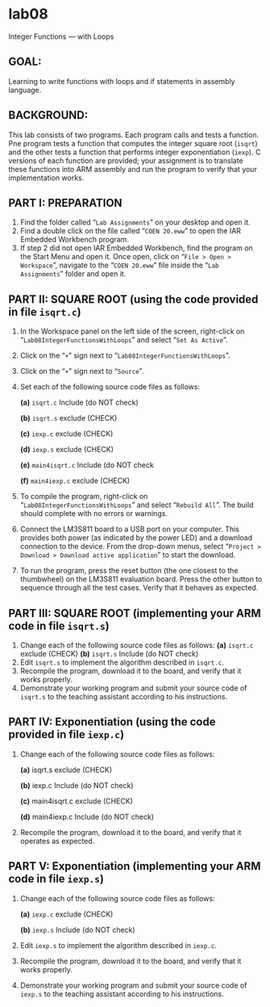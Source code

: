 # lab08
Integer Functions — with Loops

## GOAL:
Learning to write functions with loops and if statements in assembly language.


## BACKGROUND: 
This lab consists of two programs. Each program calls and tests a function. Pne program tests a function that computes the integer square root (`isqrt`) and the other tests a function that performs integer exponentiation (`iexp`). C versions of each function are provided; your assignment is to translate these functions into ARM assembly and run the program to verify that your implementation works.


## PART I: PREPARATION
1. Find the folder called “`Lab Assignments`” on your desktop and open it.
2. Find a double click on the file called “`COEN 20.eww`” to open the IAR Embedded Workbench program.
3. If step 2 did not open IAR Embedded Workbench, find the program on the Start Menu and open it. Once open, click on “`File > Open > Workspace`”, navigate to the
“`COEN 20.eww`” file inside the “`Lab Assignments`” folder and open it.


## PART II: SQUARE ROOT (using the code provided in file `isqrt.c`)
1. In the Workspace panel on the left side of the screen, right-click on “`Lab08IntegerFunctionsWithLoops`” and select “`Set As Active`”.
2. Click on the “`+`” sign next to “`Lab08IntegerFunctionsWithLoops`”.
3. Click on the “`+`” sign next to “`Source`”.
4. Set each of the following source code files as follows:
	
	**(a)** `isqrt.c`			Include (do NOT check)
	
	**(b)** `isqrt.s`			exclude (CHECK)
	
	**(c)** `iexp.c`			exclude (CHECK)
	
	**(d)** `iexp.s`			exclude (CHECK)
	
	**(e)** `main4isqrt.c`		Include (do NOT check
	
	**(f)** `main4iexp.c`		exclude (CHECK)
5. To compile the program, right-click on “`Lab08IntegerFunctionsWithLoops`” and select “`Rebuild All`”. The build should complete with no errors or warnings.
6. Connect the LM3S811 board to a USB port on your computer. This provides both power (as indicated by the power LED) and a download connection to the device. From the drop-down menus, select “`Project > Download > Download active application`” to start the download.
7. To run the program, press the reset button (the one closest to the thumbwheel) on the LM3S811 evaluation board. Press the other button to sequence through all the test cases. Verify that it behaves as expected.


## PART III: SQUARE ROOT (implementing your ARM code in file `isqrt.s`)
1. Change each of the following source code files as follows:
	**(a)** `isqrt.c` 			exclude (CHECK)
	**(b)** `isqrt.s` 			Include (do NOT check)
2. Edit `isqrt.s` to implement the algorithm described in `isqrt.c`.
3. Recompile the program, download it to the board, and verify that it works properly.
4. Demonstrate your working program and submit your source code of `isqrt.s` to the teaching assistant according to his instructions.


## PART IV: Exponentiation (using the code provided in file `iexp.c`)
1. Change each of the following source code files as follows:
	
	**(a)** isqrt.s 			exclude (CHECK)
	
	**(b)** iexp.c 				Include (do NOT check)
	
	**(c)** main4isqrt.c 		exclude (CHECK)
	
	**(d)** main4iexp.c 		Include (do NOT check)
2. Recompile the program, download it to the board, and verify that it operates as expected.


## PART V: Exponentiation (implementing your ARM code in file `iexp.s`)
1. Change each of the following source code files as follows:
	
	**(a)** `iexp.c` 			exclude (CHECK)
	
	**(b)** `iexp.s` 			Include (do NOT check)
2. Edit `iexp.s` to implement the algorithm described in `iexp.c`.
3. Recompile the program, download it to the board, and verify that it works properly.
4. Demonstrate your working program and submit your source code of `iexp.s` to the teaching assistant according to his instructions.
